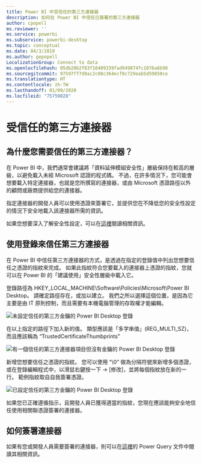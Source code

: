 ```yaml
---
title: Power BI 中受信任的第三方連接器
description: 如何在 Power BI 中信任已簽署的第三方連接器
author: cpopell
ms.reviewer: ''
ms.service: powerbi
ms.subservice: powerbi-desktop
ms.topic: conceptual
ms.date: 04/3/2019
ms.author: gepopell
LocalizationGroup: Connect to data
ms.openlocfilehash: 05db20b2f83f10409339fad949874fc1076a6b98
ms.sourcegitcommit: 97597ff7d9ac2c08c364ecf0c729eab5d59850ce
ms.translationtype: HT
ms.contentlocale: zh-TW
ms.lasthandoff: 01/09/2020
ms.locfileid: "75759828"
---
```

# <a name="trusted-third-party-connectors"></a>受信任的第三方連接器

## <a name="why-do-you-need-trusted-third-party-connectors"></a>為什麼您需要信任的第三方連接器？

在 Power BI 中，我們通常會建議將「資料延伸模組安全性」層級保持在較高的層級，以避免載入未經 Microsoft 認證的程式碼。 不過，在許多情況下，您可能會想要載入特定連接器，也就是您所撰寫的連接器，或由 Microsoft 憑證路徑以外的顧問或廠商提供給您的連接器。

指定連接器的開發人員可以使用憑證來簽署它，並提供您在不降低您的安全性設定的情況下安全地載入該連接器所需的資訊。

如果您想要深入了解安全性設定，可以在[這裡](https://docs.microsoft.com/power-bi/desktop-connector-extensibility)閱讀相關資訊。

## <a name="using-the-registry-to-trust-third-party-connectors"></a>使用登錄來信任第三方連接器

在 Power BI 中信任第三方連接器的方式，是透過在指定的登錄值中列出您想要信任之憑證的指紋來完成。 如果此指紋符合您要載入的連接器上憑證的指紋，您就可以在 Power BI 的「建議使用」安全性層級中載入它。 

登錄路徑為 HKEY_LOCAL_MACHINE\Software\Policies\Microsoft\Power BI Desktop。 請確定路徑存在，或加以建立。 我們之所以選擇這個位置，是因為它主要是由 IT 原則控制，而且需要有本機電腦管理的存取權才能編輯。 

![未設定信任的第三方金鑰的 Power BI Desktop 登錄](media/desktop-trusted-third-party-connectors/desktoptrustedthird1.png)

在以上指定的路徑下加入新的值。 類型應該是「多字串值」(REG_MULTI_SZ)，而且應該稱為 “TrustedCertificateThumbprints” 

![有一個信任的第三方連接器項目但沒有金鑰的 Power BI Desktop 登錄](media/desktop-trusted-third-party-connectors/desktoptrustedthird2.png)

新增您想要信任之憑證的指紋。 您可以使用 “\0” 做為分隔符號來新增多個憑證，或在登錄編輯程式中，以滑鼠右鍵按一下 -> [修改]，並將每個指紋放在新的一行。 範例指紋取自自我簽署憑證。 

 ![已設定信任的第三方金鑰的 Power BI Desktop 登錄](media/desktop-trusted-third-party-connectors/desktoptrustedthird3.png)

如果您已正確遵循指示，且開發人員已獲得適當的指紋，您現在應該能夠安全地信任使用相關聯憑證簽署的連接器。

## <a name="how-to-sign-connectors"></a>如何簽署連接器

如果有您或開發人員需要簽署的連接器，則可以在[這裡](https://docs.microsoft.com/power-query/handlingconnectorsigning)的 Power Query 文件中閱讀其相關資訊。
